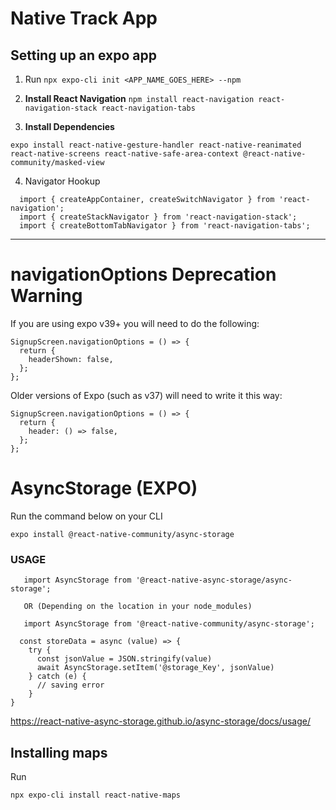 # Native Track App

## Setting up an expo app

1. Run `npx expo-cli init <APP_NAME_GOES_HERE> --npm`

2. **Install React Navigation** `npm install react-navigation react-navigation-stack react-navigation-tabs`

3. **Install Dependencies**

`expo install react-native-gesture-handler react-native-reanimated react-native-screens react-native-safe-area-context @react-native-community/masked-view`

4. Navigator Hookup

```
  import { createAppContainer, createSwitchNavigator } from 'react-navigation';
  import { createStackNavigator } from 'react-navigation-stack';
  import { createBottomTabNavigator } from 'react-navigation-tabs';
```

---

# navigationOptions Deprecation Warning

If you are using expo v39+ you will need to do the following:

```
SignupScreen.navigationOptions = () => {
  return {
    headerShown: false,
  };
};
```

Older versions of Expo (such as v37) will need to write it this way:

```
SignupScreen.navigationOptions = () => {
  return {
    header: () => false,
  };
};
```

# AsyncStorage (EXPO)

Run the command below on your CLI

`expo install @react-native-community/async-storage`

### USAGE

```
   import AsyncStorage from '@react-native-async-storage/async-storage';

   OR (Depending on the location in your node_modules)

   import AsyncStorage from '@react-native-community/async-storage';

  const storeData = async (value) => {
    try {
      const jsonValue = JSON.stringify(value)
      await AsyncStorage.setItem('@storage_Key', jsonValue)
    } catch (e) {
      // saving error
    }
}
```

https://react-native-async-storage.github.io/async-storage/docs/usage/

## Installing maps

Run

`npx expo-cli install react-native-maps`

